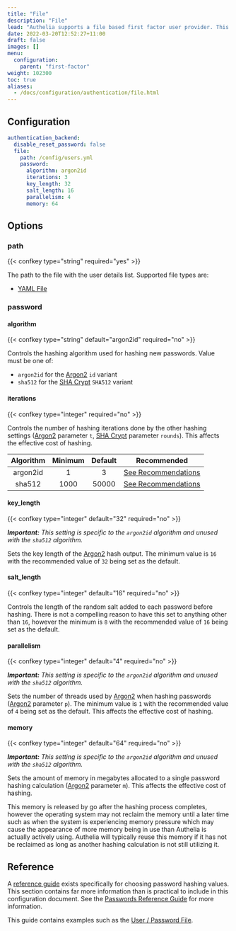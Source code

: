 ```yaml
---
title: "File"
description: "File"
lead: "Authelia supports a file based first factor user provider. This section describes configuring this."
date: 2022-03-20T12:52:27+11:00
draft: false
images: []
menu:
  configuration:
    parent: "first-factor"
weight: 102300
toc: true
aliases:
  - /docs/configuration/authentication/file.html
---
```


## Configuration

```yaml
authentication_backend:
  disable_reset_password: false
  file:
    path: /config/users.yml
    password:
      algorithm: argon2id
      iterations: 3
      key_length: 32
      salt_length: 16
      parallelism: 4
      memory: 64
```

## Options

### path

{{< confkey type="string" required="yes" >}}

The path to the file with the user details list. Supported file types are:

* [YAML File](../../reference/guides/passwords.md#yaml-format)

### password

#### algorithm

{{< confkey type="string" default="argon2id" required="no" >}}

Controls the hashing algorithm used for hashing new passwords. Value must be one of:

* `argon2id` for the [Argon2] `id` variant
* `sha512` for the [SHA Crypt] `SHA512` variant

#### iterations

{{< confkey type="integer" required="no" >}}

Controls the number of hashing iterations done by the other hashing settings ([Argon2] parameter `t`, [SHA Crypt]
parameter `rounds`). This affects the effective cost of hashing.

| Algorithm | Minimum | Default |                                        Recommended                                         |
|:---------:|:-------:|:-------:|:------------------------------------------------------------------------------------------:|
| argon2id  |    1    |    3    | [See Recommendations](../../reference/guides/passwords.md#recommended-parameters-argon2id) |
|  sha512   |  1000   |  50000  |  [See Recommendations](../../reference/guides/passwords.md#recommended-parameters-sha512)  |

#### key_length

{{< confkey type="integer" default="32" required="no" >}}

*__Important:__ This setting is specific to the `argon2id` algorithm and unused with the `sha512` algorithm.*

Sets the key length of the [Argon2] hash output. The minimum value is `16` with the recommended value of `32` being set
as the default.

#### salt_length

{{< confkey type="integer" default="16" required="no" >}}

Controls the length of the random salt added to each password before hashing. There is not a compelling reason to have
this set to anything other than `16`, however the minimum is `8` with the recommended value of `16` being set as the
default.

#### parallelism

{{< confkey type="integer" default="4" required="no" >}}

*__Important:__ This setting is specific to the `argon2id` algorithm and unused with the `sha512` algorithm.*

Sets the number of threads used by [Argon2] when hashing passwords ([Argon2] parameter `p`). The minimum value is `1`
with the recommended value of `4` being set as the default. This affects the effective cost of hashing.

#### memory

{{< confkey type="integer" default="64" required="no" >}}

*__Important:__ This setting is specific to the `argon2id` algorithm and unused with the `sha512` algorithm.*

Sets the amount of memory in megabytes allocated to a single password hashing calculation ([Argon2] parameter `m`). This
affects the effective cost of hashing.

This memory is released by go after the hashing process completes, however the operating system may not reclaim the
memory until a later time such as when the system is experiencing memory pressure which may cause the appearance of more
memory being in use than Authelia is actually actively using. Authelia will typically reuse this memory if it has not be
reclaimed as long as another hashing calculation is not still utilizing it.

## Reference

A [reference guide](../../reference/guides/passwords.md) exists specifically for choosing password hashing values. This
section contains far more information than is practical to include in this configuration document. See the
[Passwords Reference Guide](../../reference/guides/passwords.md) for more information.

This guide contains examples such as the [User / Password File](../../reference/guides/passwords.md#user--password-file).

[Argon2]: https://www.rfc-editor.org/rfc/rfc9106.html
[SHA Crypt]: https://www.akkadia.org/drepper/SHA-crypt.txt

